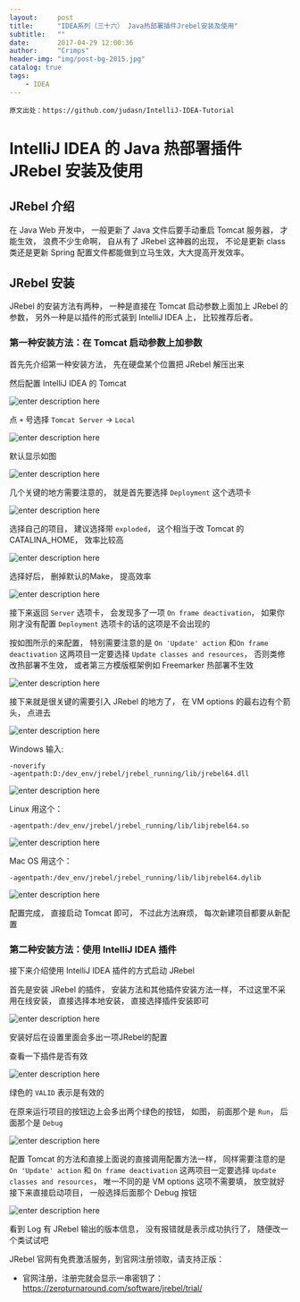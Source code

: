 ```yaml
---
layout:     post
title:      "IDEA系列（三十六） Java热部署插件Jrebel安装及使用"
subtitle:   ""
date:       2017-04-29 12:00:36
author:     "Crimps"
header-img: "img/post-bg-2015.jpg"
catalog: true
tags:
    - IDEA
---
```

```
原文出处：https://github.com/judasn/IntelliJ-IDEA-Tutorial 
```
# IntelliJ IDEA 的 Java 热部署插件 JRebel 安装及使用

## JRebel 介绍

在 Java Web 开发中， 一般更新了 Java 文件后要手动重启 Tomcat 服务器， 才能生效， 浪费不少生命啊， 自从有了 JRebel 这神器的出现， 不论是更新 class 类还是更新 Spring 配置文件都能做到立马生效，大大提高开发效率。

## JRebel 安装

JRebel 的安装方法有两种， 一种是直接在 Tomcat 启动参数上面加上 JRebel 的参数， 另外一种是以插件的形式装到 IntelliJ IDEA 上， 比较推荐后者。

### 第一种安装方法：在 Tomcat 启动参数上加参数

首先先介绍第一种安装方法， 先在硬盘某个位置把 JRebel 解压出来

然后配置 IntelliJ IDEA 的 Tomcat

![enter description here][1]

点 `+` 号选择 `Tomcat Server` -> `Local`

![enter description here][2]

默认显示如图

![enter description here][3]

几个关键的地方需要注意的， 就是首先要选择 `Deployment` 这个选项卡

![enter description here][4]

选择自己的项目， 建议选择带 `exploded`， 这个相当于改 Tomcat 的 CATALINA_HOME， 效率比较高

![enter description here][5]

选择好后， 删掉默认的Make， 提高效率

![enter description here][6]

接下来返回 `Server` 选项卡， 会发现多了一项 `On frame deactivation`， 如果你刚才没有配置 `Deployment` 选项卡的话的这项是不会出现的

按如图所示的来配置， 特别需要注意的是 `On 'Update' action` 和`On frame deactivation` 这两项目一定要选择 `Update classes and resources`， 否则类修改热部署不生效， 或者第三方模版框架例如 Freemarker 热部署不生效

![enter description here][7]

接下来就是很关键的需要引入 JRebel 的地方了， 在 VM options 的最右边有个箭头， 点进去

![enter description here][8]

Windows 输入:

    -noverify
    -agentpath:D:/dev_env/jrebel/jrebel_running/lib/jrebel64.dll

![enter description here][9]

Linux 用这个：

    -agentpath:/dev_env/jrebel/jrebel_running/lib/libjrebel64.so

![enter description here][10]

Mac OS 用这个：

    -agentpath:/dev_env/jrebel/jrebel_running/lib/libjrebel64.dylib

![enter description here][11]

配置完成， 直接启动 Tomcat 即可， 不过此方法麻烦， 每次新建项目都要从新配置

### 第二种安装方法：使用 IntelliJ IDEA 插件

接下来介绍使用 IntelliJ IDEA 插件的方式启动 JRebel

首先是安装 JRebel 的插件， 安装方法和其他插件安装方法一样， 不过这里不采用在线安装， 直接选择本地安装， 直接选择插件安装即可

![enter description here][12]

安装好后在设置里面会多出一项JRebel的配置

查看一下插件是否有效

![enter description here][13]

绿色的 `VALID` 表示是有效的

在原来运行项目的按钮边上会多出两个绿色的按钮， 如图， 前面那个是 `Run`， 后面那个是 `Debug`

![enter description here][14]

配置 Tomcat 的方法和直接上面说的直接调用配置方法一样， 同样需要注意的是 `On 'Update' action` 和 `On frame deactivation` 这两项目一定要选择 `Update classes and resources`， 唯一不同的是 VM options 这项不需要填， 放空就好
接下来直接启动项目， 一般选择后面那个 Debug 按钮

![enter description here][15]

看到 Log 有 JRebel 输出的版本信息， 没有报错就是表示成功执行了， 随便改一个类试试吧

JRebel 官网有免费激活服务，到官网注册领取，请支持正版：

- 官网注册，注册完就会显示一串密钥了：<https://zeroturnaround.com/software/jrebel/trial/>

  [1]: /img/in-post/xxviii-jrebel-setup-1.jpg "xxviii-jrebel-setup-1.jpg"
  [2]: /img/in-post/xxviii-jrebel-setup-2.jpg "xxviii-jrebel-setup-2.jpg"
  [3]: /img/in-post/xxviii-jrebel-setup-3.jpg "xxviii-jrebel-setup-3.jpg"
  [4]: /img/in-post/xxviii-jrebel-setup-4.jpg "xxviii-jrebel-setup-4.jpg"
  [5]: /img/in-post/xxviii-jrebel-setup-5.jpg "xxviii-jrebel-setup-5.jpg"
  [6]: /img/in-post/xxviii-jrebel-setup-6.jpg "xxviii-jrebel-setup-6.jpg"
  [7]: /img/in-post/xxviii-jrebel-setup-7.jpg "xxviii-jrebel-setup-7.jpg"
  [8]: /img/in-post/xxviii-jrebel-setup-8.jpg "xxviii-jrebel-setup-8.jpg"
  [9]: /img/in-post/xxviii-jrebel-setup-9.jpg "xxviii-jrebel-setup-9.jpg"
  [10]: /img/in-post/xxviii-jrebel-setup-10.jpg "xxviii-jrebel-setup-10.jpg"
  [11]: /img/in-post/xxviii-jrebel-setup-11.jpg "xxviii-jrebel-setup-11.jpg"
  [12]: /img/in-post/xxviii-jrebel-setup-12.jpg "xxviii-jrebel-setup-12.jpg"
  [13]: /img/in-post/xxviii-jrebel-setup-15.jpg "xxviii-jrebel-setup-15.jpg"
  [14]: /img/in-post/xxviii-jrebel-setup-13.jpg "xxviii-jrebel-setup-13.jpg"
  [15]: /img/in-post/xxviii-jrebel-setup-14.jpg "xxviii-jrebel-setup-14.jpg"
